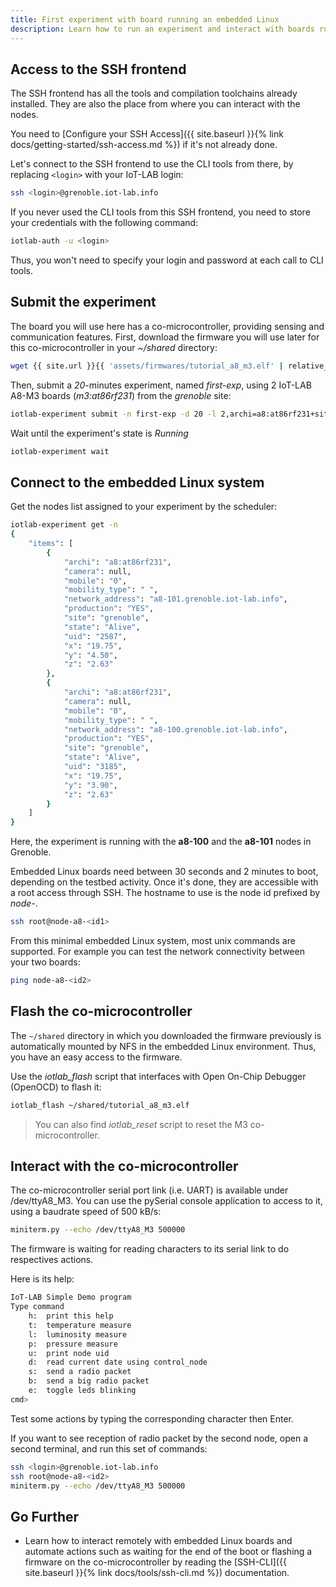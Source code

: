 ```yaml
---
title: First experiment with board running an embedded Linux
description: Learn how to run an experiment and interact with boards running an embedded Linux using the command line interface (CLI tools).
---
```


## Access to the SSH frontend

The SSH frontend has all the tools and compilation toolchains already installed. They are also the place from where you can interact with the nodes.

You need to [Configure your SSH Access]({{ site.baseurl }}{% link docs/getting-started/ssh-access.md %}) if it's not already done.

Let's connect to the SSH frontend to use the CLI tools from there, by replacing `<login>` with your IoT-LAB login:

```bash
ssh <login>@grenoble.iot-lab.info
```

If you never used the CLI tools from this SSH frontend, you need to store your credentials with the following command:

```bash
iotlab-auth -u <login>
```

Thus, you won't need to specify your login and password at each call to CLI tools.

## Submit the experiment

The board you will use here has a co-microcontroller, providing sensing and communication features. First, download the firmware you will use later for this co-microcontroller in your _~/shared_ directory:
```bash
wget {{ site.url }}{{ 'assets/firmwares/tutorial_a8_m3.elf' | relative_url}} -P shared
```

Then, submit a _20_-minutes experiment, named _first-exp_, using 2 IoT-LAB A8-M3 boards (_m3:at86rf231_) from the _grenoble_ site:
```bash
iotlab-experiment submit -n first-exp -d 20 -l 2,archi=a8:at86rf231+site=grenoble
```

Wait until the experiment's state is _Running_
```bash
iotlab-experiment wait
```

## Connect to the embedded Linux system

Get the nodes list assigned to your experiment by the scheduler:
```bash
iotlab-experiment get -n
{
    "items": [
        {
            "archi": "a8:at86rf231",
            "camera": null,
            "mobile": "0",
            "mobility_type": " ",
            "network_address": "a8-101.grenoble.iot-lab.info",
            "production": "YES",
            "site": "grenoble",
            "state": "Alive",
            "uid": "2587",
            "x": "19.75",
            "y": "4.50",
            "z": "2.63"
        },
        {
            "archi": "a8:at86rf231",
            "camera": null,
            "mobile": "0",
            "mobility_type": " ",
            "network_address": "a8-100.grenoble.iot-lab.info",
            "production": "YES",
            "site": "grenoble",
            "state": "Alive",
            "uid": "3185",
            "x": "19.75",
            "y": "3.90",
            "z": "2.63"
        }
    ]
}
```
Here, the experiment is running with the **a8-100** and the **a8-101** nodes in Grenoble.

Embedded Linux boards need between 30 seconds and 2 minutes to boot, depending on the testbed activity. Once it's done, they are accessible with a root access through SSH. The hostname to use is the node id prefixed by _node-_.

```bash
ssh root@node-a8-<id1>
```

From this minimal embedded Linux system, most unix commands are supported. For example you can test the network connectivity between your two boards:
```bash
ping node-a8-<id2>
```

## Flash the co-microcontroller

The `~/shared` directory in which you downloaded the firmware previously is automatically mounted by NFS in the embedded Linux environment. Thus, you have an easy access to the firmware.

Use the _iotlab_flash_ script that interfaces with Open On-Chip Debugger (OpenOCD) to flash it:
```bash
iotlab_flash ~/shared/tutorial_a8_m3.elf
```

> You can also find <i>iotlab_reset</i> script to reset the M3 co-microcontroller.

## Interact with the co-microcontroller

The co-microcontroller serial port link (i.e. UART) is available under /dev/ttyA8_M3. You can use the pySerial console application to access to it, using a baudrate speed of 500 kB/s:

```bash
miniterm.py --echo /dev/ttyA8_M3 500000
```

The firmware is waiting for reading characters to its serial link to do respectives actions.

Here is its help:
```bash
IoT-LAB Simple Demo program
Type command
    h:	print this help
    t:	temperature measure
    l:	luminosity measure
    p:	pressure measure
    u:	print node uid
    d:	read current date using control_node
    s:	send a radio packet
    b:	send a big radio packet
    e:	toggle leds blinking
cmd>
```

Test some actions by typing the corresponding character then Enter.

If you want to see reception of radio packet by the second node, open a second terminal, and run this set of commands:
```bash
ssh <login>@grenoble.iot-lab.info
ssh root@node-a8-<id2>
miniterm.py --echo /dev/ttyA8_M3 500000
```

## Go Further

*  Learn how to interact remotely with embedded Linux boards and automate actions such as waiting for the end of the boot or flashing a firmware on the co-microcontroller by reading the [SSH-CLI]({{ site.baseurl }}{% link docs/tools/ssh-cli.md %}) documentation.

